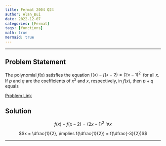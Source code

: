 ```yaml
---
title: Fermat 2004 Q24
author: Alan_Bui
date: 2022-12-07
categories: [Fermat]
tags: [functions]
math: true
mermaid: true
---
```


---
## Problem Statement
The polynomial $f(x)$ satisfies the equation $f(x) - f(x - 2) = (2x - 1)^2 \;$ for all $x$. If $p$ and $q$ are the coefficients of $x^2$ and $x$, respectively, in $f(x)$, then $p + q$ equals 

[Problem Link](https://cemc.uwaterloo.ca/contests/past_contests/2004/2004FermatContest.pdf)

## Solution

$$f(x) - f(x - 2) = (2x - 1)^2 \;\; \forall x$$

$$x = \dfrac{1}{2}, \implies f(\dfrac{1}{2}) = f(\dfrac{-3}{2})$$

---